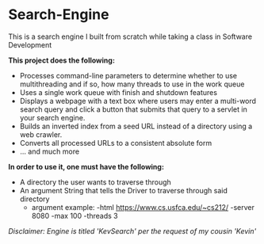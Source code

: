# Search-Engine

This is a search engine I built from scratch while taking a class in Software Development

**This project does the following:** 
- Processes command-line parameters to determine whether to use multithreading and if so, how many threads to use in the work queue
- Uses a single work queue with finish and shutdown features
- Displays a webpage with a text box where users may enter a multi-word search query and click a button that submits that query to a servlet in your search engine.
- Builds an inverted index from a seed URL instead of a directory using a web crawler.
- Converts all processed URLs to a consistent absolute form
- ... and much more

**In order to use it, one must have the following:**
- A directory the user wants to traverse through
- An argument String that tells the Driver to traverse through said directory
  - argument example: -html https://www.cs.usfca.edu/~cs212/ -server 8080 -max 100 -threads 3

*Disclaimer: Engine is titled 'KevSearch' per the request of my cousin 'Kevin'*
